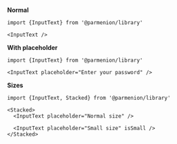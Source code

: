 **Normal**

    import {InputText} from '@parmenion/library'

    <InputText />

**With placeholder**

    import {InputText} from '@parmenion/library'

    <InputText placeholder="Enter your password" />

**Sizes**

    import {InputText, Stacked} from '@parmenion/library'

    <Stacked>
      <InputText placeholder="Normal size" />

      <InputText placeholder="Small size" isSmall />
    </Stacked>
